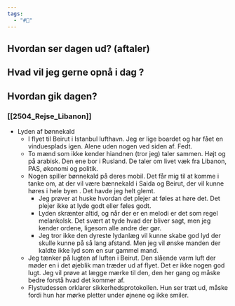```yaml
---
tags:
  - "#📅"
---
```

## Hvordan ser dagen ud? (aftaler)


## Hvad vil jeg gerne opnå i dag ?


## Hvordan gik dagen?
### [[2504_Rejse_Libanon]]
- Lyden af bønnekald
	- I flyet til Beirut i Istanbul lufthavn. Jeg er lige boardet og har fået en vinduesplads igen. Alene uden nogen ved siden af. Fedt. 
	- To mænd som ikke kender hiandnen (tror jeg) taler sammen. Højt og på arabisk. Den ene bor i Rusland. De taler om livet væk fra Libanon, PAS, økonomi og politik. 
	- Nogen spiller bønnekald på deres mobil. Det får mig til at komme i tanke om, at der vil være bænnekald i Saida og Beirut, der vil kunne høres i hele byen . Det havde jeg helt glemt. 
		- Jeg prøver at huske hvordan det plejer at føles at høre det. Det plejer ikke at lyde godt eller føles godt. 
		- Lyden skrænter altid, og når der er en melodi er det som regel melankolsk. Det svært at tyde hvad der bliver sagt, men jeg kender ordene, ligesom alle andre der gør.
		- Jeg tror ikke den dyreste lydanlæg vil kunne skabe god lyd der skulle kunne på så lang afstand. Men jeg vil ønske manden der kaldte ikke lyd som en sur gammel mand. 
	-  Jeg tænker på lugten af luften i Beirut. Den slående varm luft der møder en i det øjeblik man træder ud af flyet. Det er ikke nogen god lugt. Jeg vil prøve at lægge mærke til den, den her gang og måske bedre forstå hvad det kommer af. 
	- Flystudessen  orklarer sikkerhedsprotokollen. Hun ser træt ud, måske fordi hun har  mørke pletter under øjnene og ikke smiler. 